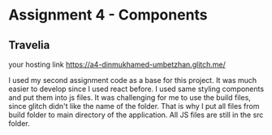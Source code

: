 Assignment 4 - Components
===

## Travelia

your hosting link https://a4-dinmukhamed-umbetzhan.glitch.me/

I used my second assignment code as a base for this project. It was much easier to develop since I used react before. I used same styling components and put them into js files. It was challenging for me to use the build files, since glitch didn't like the name of the folder. That is why I put all files from build folder to main directory of the application. All JS files are still in the src folder.

